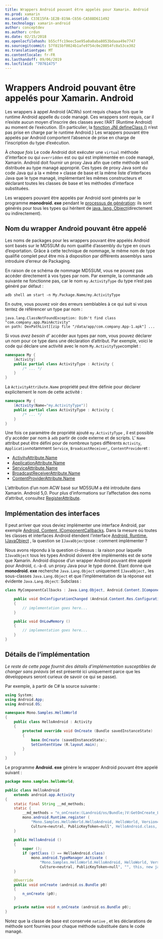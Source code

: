 ```yaml
---
title: Wrappers Android pouvant être appelés pour Xamarin. Android
ms.prod: xamarin
ms.assetid: C33E15FA-1E2B-819A-C656-CA588D611492
ms.technology: xamarin-android
author: conceptdev
ms.author: crdun
ms.date: 02/15/2018
ms.openlocfilehash: b55cffc19eec5ae95a0a0aba8053bdaaa49e7747
ms.sourcegitcommit: 57f815bf0024b1afe9754c0e28054fc0a53ce302
ms.translationtype: MT
ms.contentlocale: fr-FR
ms.lasthandoff: 09/06/2019
ms.locfileid: "70761475"
---
```

# <a name="android-callable-wrappers-for-xamarinandroid"></a>Wrappers Android pouvant être appelés pour Xamarin. Android

Les wrappers à appel Android (ACWs) sont requis chaque fois que le runtime Android appelle du code managé. Ces wrappers sont requis, car il n’existe aucun moyen d’inscrire des classes avec l’ART (Runtime Android) au moment de l’exécution. (En particulier, la [fonction JNI defineClass ()](http://docs.oracle.com/javase/1.5.0/docs/guide/jni/spec/functions.html#wp15986) n’est pas prise en charge par le runtime Android.} Les wrappers pouvant être appelés par Android comportent l’absence de prise en charge de l’inscription du type d’exécution. 

À *chaque fois* Le code Android doit exécuter une `virtual` méthode d’interface ou qui `overridden` est ou qui est implémentée en code managé, Xamarin. Android doit fournir un proxy Java afin que cette méthode soit distribuée au type managé approprié. Ces types de proxy Java sont du code Java qui a la « même » classe de base et la même liste d’interfaces Java que le type managé, implémentant les mêmes constructeurs et déclarant toutes les classes de base et les méthodes d’interface substituées. 

Les wrappers pouvant être appelés par Android sont générés par le programme **monodroid. exe** pendant le [processus de génération](~/android/deploy-test/building-apps/build-process.md): ils sont générés pour tous les types qui héritent de [java. lang. Object](xref:Java.Lang.Object)(directement ou indirectement). 

## <a name="android-callable-wrapper-naming"></a>Nom du wrapper Android pouvant être appelé

Les noms de packages pour les wrappers pouvant être appelés Android sont basés sur le MD5SUM du nom qualifié d’assembly du type en cours d’exportation. Grâce à cette technique de nommage, le même nom de type qualifié complet peut être mis à disposition par différents assemblys sans introduire d’erreur de Packaging. 

En raison de ce schéma de nommage MD5SUM, vous ne pouvez pas accéder directement à vos types par nom. Par exemple, la commande `adb` suivante ne fonctionne pas, car le nom `my.ActivityType` du type n’est pas généré par défaut : 

```shell
adb shell am start -n My.Package.Name/my.ActivityType
```

En outre, vous pouvez voir des erreurs semblables à ce qui suit si vous tentez de référencer un type par nom :

```shell
java.lang.ClassNotFoundException: Didn't find class "com.company.app.MainActivity"
on path: DexPathList[[zip file "/data/app/com.company.App-1.apk"] ...
```

Si vous *avez besoin d'* accéder aux types par nom, vous pouvez déclarer un nom pour ce type dans une déclaration d’attribut. Par exemple, voici le code qui déclare une activité avec le nom `My.ActivityType`complet :

```csharp
namespace My {
    [Activity]
    public partial class ActivityType : Activity {
        /* ... */
    }
}
```

La `ActivityAttribute.Name` propriété peut être définie pour déclarer explicitement le nom de cette activité : 

```csharp
namespace My {
    [Activity(Name="my.ActivityType")]
    public partial class ActivityType : Activity {
        /* ... */
    }
}
```

Une fois ce paramètre de propriété ajouté `my.ActivityType` , il est possible d’y accéder par nom à `adb` partir de code externe et de scripts. L' `Name` attribut peut être défini pour de nombreux types différents `Activity`, `Application`notamment `Service`, `BroadcastReceiver`,, `ContentProvider`et : 

- [ActivityAttribute.Name](xref:Android.App.ActivityAttribute.Name)
- [ApplicationAttribute.Name](xref:Android.App.ApplicationAttribute.Name)
- [ServiceAttribute.Name](xref:Android.App.ServiceAttribute.Name)
- [BroadcastReceiverAttribute.Name](xref:Android.Content.BroadcastReceiverAttribute.Name)
- [ContentProviderAttribute.Name](xref:Android.Content.ContentProviderAttribute.Name)

L’attribution d’un nom ACW basé sur MD5SUM a été introduite dans Xamarin. Android 5,0. Pour plus d’informations sur l’affectation des noms d’attribut, consultez [RegisterAttribute](xref:Android.Runtime.RegisterAttribute). 

## <a name="implementing-interfaces"></a>Implémentation des interfaces

Il peut arriver que vous deviez implémenter une interface Android, par exemple [Android. Content. IComponentCallbacks](xref:Android.Content.IComponentCallbacks). Dans la mesure où toutes les classes et interfaces Android étendent l’interface [Android. Runtime. IJavaObject](xref:Android.Runtime.IJavaObject) , la question se `IJavaObject`pose : comment implémenter ? 

Nous avons répondu à la question ci-dessus : la raison pour laquelle `IJavaObject` tous les types Android doivent être implémentés est de sorte que Xamarin. Android dispose d’un wrapper Android pouvant être appelé pour Android, c.-à-d. un proxy Java pour le type donné. Étant donné que **monodroid. exe** recherche `Java.Lang.Object` uniquement `IJavaObject,` les sous-classes `Java.Lang.Object` et que l’implémentation de la réponse est évidente `Java.Lang.Object`: Subclass : 

```csharp
class MyComponentCallbacks : Java.Lang.Object, Android.Content.IComponentCallbacks {

    public void OnConfigurationChanged (Android.Content.Res.Configuration newConfig)
    {
        // implementation goes here...
    } 

    public void OnLowMemory ()
    {
        // implementation goes here...
    }
}
```

## <a name="implementation-details"></a>Détails de l’implémentation

*Le reste de cette page fournit des détails d’implémentation susceptibles de changer sans préavis* (et est présenté ici uniquement parce que les développeurs seront curieux de savoir ce qui se passe). 

Par exemple, à partir de C# la source suivante :

```csharp
using System;
using Android.App;
using Android.OS;

namespace Mono.Samples.HelloWorld
{
    public class HelloAndroid : Activity
    {
        protected override void OnCreate (Bundle savedInstanceState)
        {
            base.OnCreate (savedInstanceState);
            SetContentView (R.layout.main);
        }
    }
}
```

Le programme **Android. exe** génère le wrapper Android pouvant être appelé suivant : 

```java
package mono.samples.helloWorld;

public class HelloAndroid
    extends android.app.Activity
{
    static final String __md_methods;
    static {
        __md_methods = "n_onCreate:(Landroid/os/Bundle;)V:GetOnCreate_Landroid_os_Bundle_Handler\n" + "";
        mono.android.Runtime.register (
            "Mono.Samples.HelloWorld.HelloAndroid, HelloWorld, Version=1.0.0.0, 
            Culture=neutral, PublicKeyToken=null", HelloAndroid.class, __md_methods);
    }

    public HelloAndroid ()
    {
        super ();
        if (getClass () == HelloAndroid.class)
            mono.android.TypeManager.Activate (
                "Mono.Samples.HelloWorld.HelloAndroid, HelloWorld, Version=1.0.0.0, 
                Culture=neutral, PublicKeyToken=null", "", this, new java.lang.Object[] {  });
    }

    @Override
    public void onCreate (android.os.Bundle p0)
    {
        n_onCreate (p0);
    }

    private native void n_onCreate (android.os.Bundle p0);
}
```

Notez que la classe de base est conservée `native` , et les déclarations de méthode sont fournies pour chaque méthode substituée dans le code managé. 
